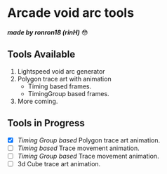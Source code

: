 # Arcade void arc tools
***made by ronron18 (rinH)*** :flushed:

## Tools Available
1. Lightspeed void arc generator
2. Polygon trace art with animation
   - Timing based frames.
   - TimingGroup based frames.
3. More coming.

## Tools in Progress
- [x] *Timing Group based* Polygon trace art animation.
- [ ] *Timing based* Trace movement animation.
- [ ] *Timing Group based* Trace movement animation.
- [ ] 3d Cube trace art animation.
